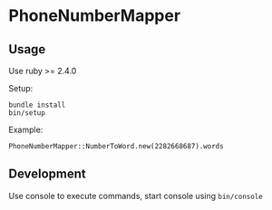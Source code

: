 # PhoneNumberMapper

## Usage

Use ruby >= 2.4.0

Setup:

```
bundle install
bin/setup
```

Example:

```
PhoneNumberMapper::NumberToWord.new(2282668687).words
```

## Development

Use console to execute commands, start console using `bin/console`
